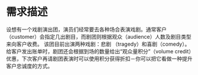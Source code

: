 # 需求描述
设想有一个戏剧演出团，演员们经常要去各种场合表演戏剧。通常客户（customer）会指定几出剧目，而剧团则根据观众（audience）人数及剧目类型来向客户收费。 该团目前出演两种戏剧：悲剧 （tragedy）和喜剧（comedy）。给客户发出账单时，剧团还会根据到场的数量给出“观众量积分”（volume credit）优惠，下次客户再请剧团表演时可以使用积分获得折扣－你可以把它看做一种提升客户忠诚度的方式。